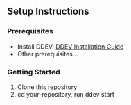 ## Setup Instructions

### Prerequisites
- Install DDEV: [DDEV Installation Guide](https://ddev.readthedocs.io/en/stable/users/install/docker-installation/)
- Other prerequisites...

### Getting Started
1. Clone this repository
2. cd your-repository, run ddev start
